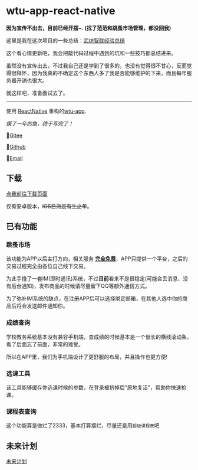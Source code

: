 # wtu-app-react-native

**因为宣传不出去，目前已经开摆~. (找了范范和跳蚤市场管理，都没回我)**

这里是我在这次项目的一些总结：[武纺智联经验总结](https://www.notion.so/d50dfee4ee2649c684c86c9073909c6d?pvs=4)

这个看心情更新吧，我会把敲代码过程中遇到的坑和一些技巧都总结进来。

虽然没有宣传出去，不过我自己还是学到了很多的，也没有觉得很不甘心，反而觉得很释怀，因为我真的不确定这个东西人多了我是否能够维护的下来，而且每年服务器开销也很大。

就这样吧，准备面试去了。

---

使用 [ReactNative](https://reactnative.cn/) 重构的[wtu-app](https://github.com/HuPeng333/WTU-APP).

*摸了一年的鱼，终于写完了！*

🚀[Gitee](https://gitee.com/hupeng333/wtu-app-react-native)

🚀[Github](https://github.com/IceOfSummer/wtu-app-react-native)

📩[Email](mailto:support@mail.wtu.cool)

## 下载

[点我前往下载页面](https://xds.asia/common/app.apk)

仅有安卓版本，~~IOS目测是有生之年~~。

## 已有功能

### 跳蚤市场

该功能为APP以后主打方向，相关服务 **<u>完全免费</u>**，APP只提供一个平台，之后的交易过程完全由各位自己线下交易。

为此手撸了一套IM(即时通讯)系统，不过**目前**看来不是很稳定(可能会丢消息、没有后台通知)，发布商品的时候请尽量留下QQ等额外通信方式。

为了弥补IM系统的缺点，在注册APP后可以选择绑定邮箱，在其他人选中你的商品后将会发送邮件通知你。

### 成绩查询

学校教务系统基本没有兼容手机端，查成绩的时候基本是一个很长的横线滚动条，看了后面忘了前面，非常的难受。

所以在APP里，我们为手机端设计了更舒服的布局，并且操作也更方便!

### 选课工具

该工具能够缓存你选课时候的参数，在登录被挤掉后"原地复活"，帮助你快速抢课。

### 课程表查询
这个功能算是做烂了2333，基本打算摆烂，尽量还是用`超级课程表`吧

## 未来计划

[未来计划](https://github.com/IceOfSummer/wtu-app-react-native/issues/2)


